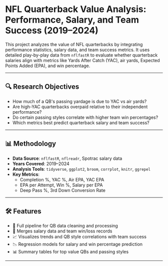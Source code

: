 # NFL Quarterback Value Analysis: Performance, Salary, and Team Success (2019–2024)

This project analyzes the value of NFL quarterbacks by integrating performance statistics, salary data, and team success metrics. It uses detailed play-by-play data from `nflfastR` to evaluate whether quarterback salaries align with metrics like Yards After Catch (YAC), air yards, Expected Points Added (EPA), and win percentage.

---

## 🔍 Research Objectives

- How much of a QB's passing yardage is due to YAC vs air yards?
- Are high-YAC quarterbacks overpaid relative to their independent performance?
- Do certain passing styles correlate with higher team win percentages?
- Which metrics best predict quarterback salary and team success?

---

## 📊 Methodology

- **Data Source**: `nflfastR`, `nflreadr`, Spotrac salary data
- **Years Covered**: 2019–2024
- **Analysis Tools**: `tidyverse`, `ggplot2`, `broom`, `corrplot`, `knitr`, `ggrepel`
- **Key Metrics**: 
  - Completion %, YAC %, Air EPA, YAC EPA
  - EPA per Attempt, Win %, Salary per EPA
  - Deep Pass %, 3rd Down Conversion Rate

---

## 🛠️ Features

- 🧮 Full pipeline for QB data cleaning and processing
- 🧩 Merges salary data and team win/loss records
- 📈 Visualizes trends and QB style correlations with team success
- 📉 Regression models for salary and win percentage prediction
- 📊 Summary tables for top value QBs and passing styles

---



